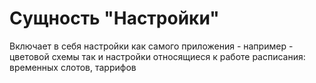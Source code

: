 # Сущность "Настройки"

Включает в себя настройки как самого приложения - например - цветовой схемы так и настройки относящиеся к работе расписания: временных слотов, таррифов
